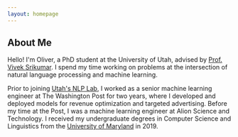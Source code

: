 ```yaml
---
layout: homepage
---
```


## About Me

Hello! I'm Oliver, a PhD student at the University of Utah, advised by [Prof. Vivek Srikumar](https://svivek.com/). I spend my time working on problems at the intersection of natural language processing and machine learning.

Prior to joining [Utah's NLP Lab](https://nlp.cs.utah.edu/), I worked as a senior machine learning engineer at The Washington Post for two years, where I developed and deployed models for revenue optimization and targeted advertising. Before my time at the Post, I was a machine learning engineer at Alion Science and Technology. I received my undergraduate degrees in Computer Science and Linguistics from the [University of Maryland](https://umd.edu/) in 2019.

<!-- ## Research Interests

In my research, I want to explore sustainable and efficient alternatives to current NLP modeling methods, without compromising on quality. The current generation of large language models seem to constantly be growing (GPT-4 is [rumored to have ~1.8 trillion parameters](https://the-decoder.com/gpt-4-architecture-datasets-costs-and-more-leaked/)), and, as a result:

1. The compute energy required to train/operate these models continues to grow, raising questions about whether these models justify their environmental footprint.
2. The GPU hardware required is inaccessible for most, even including many researchers in well funded labs. This makes it ever more difficult to research and understand how these models work.
3. Often, these massive models are more than a given problem requires. For many problems, smaller models achieve comparable results for a fraction the parameters.

I'm working on methods that can achieve NLP results comparable to the current state-of-the-art without trillions of parameters and inaccesible hardware demands. -->

<!-- ## News

- **[Feb. 2020]** Our paper about incremental learning is accepted to CVPR 2020.
- **[Feb. 2020]** We will host the ACM Multimedia Asia 2020 conference in Singapore!
- **[Sept. 2019]** Our paper about few-shot learning is accepted to NeurIPS 2019.
- **[Mar. 2019]** Our paper about few-shot learning is accepted to CVPR 2019. -->

<!-- {% include_relative _includes/publications.md %} -->

<!-- {% include_relative _includes/services.md %} -->
